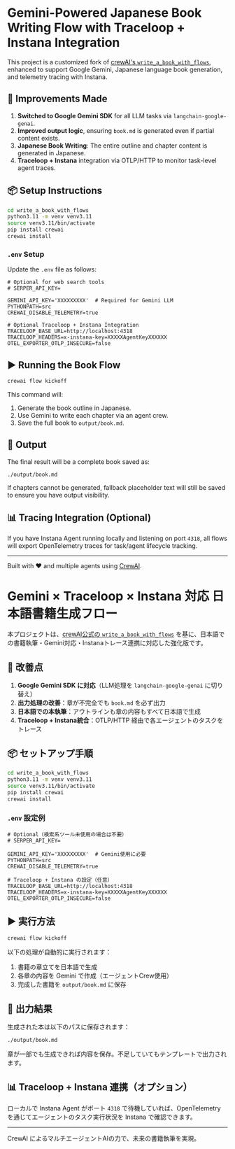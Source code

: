 # Gemini-Powered Japanese Book Writing Flow with Traceloop + Instana Integration

This project is a customized fork of [crewAI's `write_a_book_with_flows`](https://github.com/crewAIInc/crewAI-examples/tree/main/write_a_book_with_flows), enhanced to support Google Gemini, Japanese language book generation, and telemetry tracing with Instana.

## 🔧 Improvements Made

1. **Switched to Google Gemini SDK** for all LLM tasks via `langchain-google-genai`.
2. **Improved output logic**, ensuring `book.md` is generated even if partial content exists.
3. **Japanese Book Writing**: The entire outline and chapter content is generated in Japanese.
4. **Traceloop + Instana** integration via OTLP/HTTP to monitor task-level agent traces.

## 📦 Setup Instructions

```bash
cd write_a_book_with_flows
python3.11 -m venv venv3.11
source venv3.11/bin/activate
pip install crewai
crewai install
````

### `.env` Setup

Update the `.env` file as follows:

```dotenv
# Optional for web search tools
# SERPER_API_KEY=

GEMINI_API_KEY='XXXXXXXXX'  # Required for Gemini LLM
PYTHONPATH=src
CREWAI_DISABLE_TELEMETRY=true

# Optional Traceloop + Instana Integration
TRACELOOP_BASE_URL=http://localhost:4318
TRACELOOP_HEADERS=x-instana-key=XXXXXAgentKeyXXXXXX
OTEL_EXPORTER_OTLP_INSECURE=false
```

## ▶️ Running the Book Flow

```bash
crewai flow kickoff
```

This command will:

1. Generate the book outline in Japanese.
2. Use Gemini to write each chapter via an agent crew.
3. Save the full book to `output/book.md`.

## 📄 Output

The final result will be a complete book saved as:

```
./output/book.md
```

If chapters cannot be generated, fallback placeholder text will still be saved to ensure you have output visibility.

## 📊 Tracing Integration (Optional)

If you have Instana Agent running locally and listening on port `4318`, all flows will export OpenTelemetry traces for task/agent lifecycle tracking.

---

Built with ❤️ and multiple agents using [CrewAI](https://crewai.com).



# Gemini × Traceloop × Instana 対応 日本語書籍生成フロー

本プロジェクトは、[crewAI公式の `write_a_book_with_flows`](https://github.com/crewAIInc/crewAI-examples/tree/main/write_a_book_with_flows) を基に、日本語での書籍執筆・Gemini対応・Instanaトレース連携に対応した強化版です。

## 🔧 改善点

1. **Google Gemini SDK に対応**（LLM処理を `langchain-google-genai` に切り替え）
2. **出力処理の改善**：章が不完全でも `book.md` を必ず出力
3. **日本語での本執筆**：アウトラインも章の内容もすべて日本語で生成
4. **Traceloop + Instana統合**：OTLP/HTTP 経由で各エージェントのタスクをトレース

## 📦 セットアップ手順

```bash
cd write_a_book_with_flows
python3.11 -m venv venv3.11
source venv3.11/bin/activate
pip install crewai
crewai install
````

### `.env` 設定例

```dotenv
# Optional（検索系ツール未使用の場合は不要）
# SERPER_API_KEY=

GEMINI_API_KEY='XXXXXXXXX'  # Gemini使用に必要
PYTHONPATH=src
CREWAI_DISABLE_TELEMETRY=true

# Traceloop + Instana の設定（任意）
TRACELOOP_BASE_URL=http://localhost:4318
TRACELOOP_HEADERS=x-instana-key=XXXXXAgentKeyXXXXXX
OTEL_EXPORTER_OTLP_INSECURE=false
```

## ▶️ 実行方法

```bash
crewai flow kickoff
```

以下の処理が自動的に実行されます：

1. 書籍の章立てを日本語で生成
2. 各章の内容を Gemini で作成（エージェントCrew使用）
3. 完成した書籍を `output/book.md` に保存

## 📄 出力結果

生成された本は以下のパスに保存されます：

```
./output/book.md
```

章が一部でも生成できれば内容を保存。不足していてもテンプレートで出力されます。

## 📊 Traceloop + Instana 連携（オプション）

ローカルで Instana Agent がポート `4318` で待機していれば、OpenTelemetry を通じてエージェントのタスク実行状況を Instana で確認できます。

---

CrewAI によるマルチエージェントAIの力で、未来の書籍執筆を実現。

